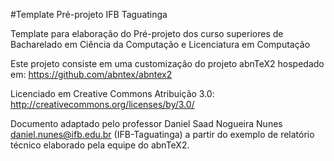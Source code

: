 #Template Pré-projeto IFB Taguatinga

Template para elaboração do Pré-projeto dos  curso superiores de Bacharelado em Ciência da Computação e Licenciatura em Computação

Este projeto consiste em uma customização do projeto abnTeX2 hospedado em: https://github.com/abntex/abntex2

Licenciado em Creative Commons Atribuição 3.0:
http://creativecommons.org/licenses/by/3.0/


Documento adaptado pelo professor Daniel Saad Nogueira Nunes <daniel.nunes@ifb.edu.br> (IFB-Taguatinga) a partir do exemplo de relatório técnico elaborado pela equipe do abnTeX2.



